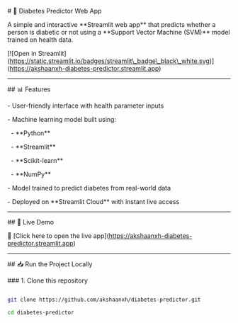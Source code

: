 \# 🧠 Diabetes Predictor Web App



A simple and interactive \*\*Streamlit web app\*\* that predicts whether a person is diabetic or not using a \*\*Support Vector Machine (SVM)\*\* model trained on health data.



\[!\[Open in Streamlit](https://static.streamlit.io/badges/streamlit\_badge\_black\_white.svg)](https://akshaanxh-diabetes-predictor.streamlit.app)



---



\## 📊 Features



\- User-friendly interface with health parameter inputs

\- Machine learning model built using:

&nbsp; - \*\*Python\*\*

&nbsp; - \*\*Streamlit\*\*

&nbsp; - \*\*Scikit-learn\*\*

&nbsp; - \*\*NumPy\*\*

\- Model trained to predict diabetes from real-world data

\- Deployed on \*\*Streamlit Cloud\*\* with instant live access



---



\## 🚀 Live Demo



🔗 \[Click here to open the live app](https://akshaanxh-diabetes-predictor.streamlit.app)



---



\## 📥 Run the Project Locally



\### 1. Clone this repository



```bash

git clone https://github.com/akshaanxh/diabetes-predictor.git

cd diabetes-predictor



